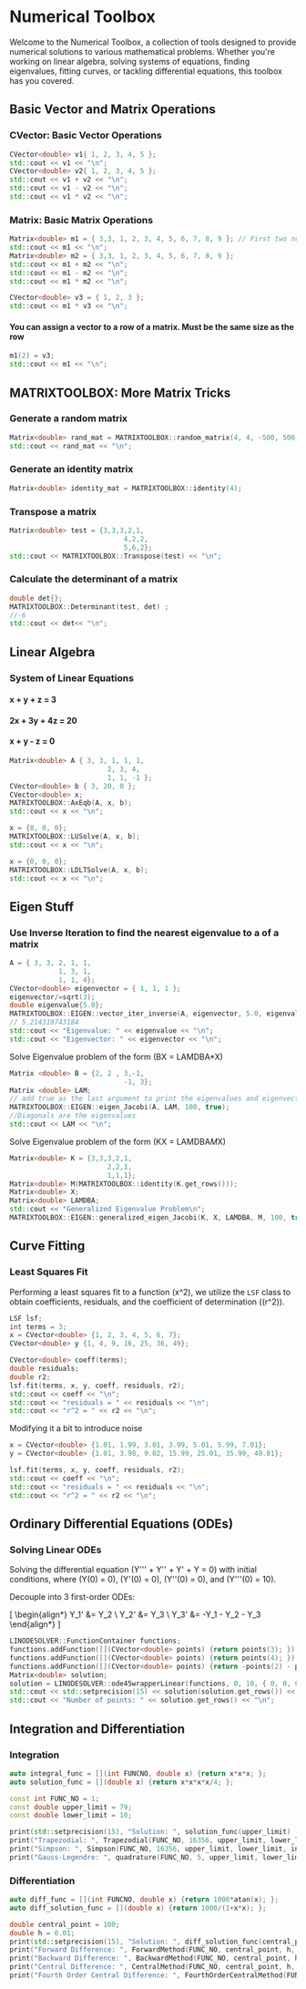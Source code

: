 # Numerical Toolbox

Welcome to the Numerical Toolbox, a collection of tools designed to provide numerical solutions to various mathematical problems. Whether you're working on linear algebra, solving systems of equations, finding eigenvalues, fitting curves, or tackling differential equations, this toolbox has you covered.

## Basic Vector and Matrix Operations

### CVector: Basic Vector Operations

```cpp
CVector<double> v1{ 1, 2, 3, 4, 5 };
std::cout << v1 << "\n";
CVector<double> v2{ 1, 2, 3, 4, 5 };
std::cout << v1 + v2 << "\n";
std::cout << v1 - v2 << "\n";
std::cout << v1 * v2 << "\n";
```

### Matrix: Basic Matrix Operations
```cpp
Matrix<double> m1 = { 3,3, 1, 2, 3, 4, 5, 6, 7, 8, 9 }; // First two numbers are the dimensions of the matrix
std::cout << m1 << "\n";
Matrix<double> m2 = { 3,3, 1, 2, 3, 4, 5, 6, 7, 8, 9 };
std::cout << m1 + m2 << "\n";
std::cout << m1 - m2 << "\n";
std::cout << m1 * m2 << "\n";

CVector<double> v3 = { 1, 2, 3 };
std::cout << m1 * v3 << "\n";
```

#### You can assign a vector to a row of a matrix. Must be the same size as the row
```cpp
m1(2) = v3;
std::cout << m1 << "\n";
```

## MATRIXTOOLBOX: More Matrix Tricks
### Generate a random matrix 
```cpp
Matrix<double> rand_mat = MATRIXTOOLBOX::random_matrix(4, 4, -500, 500, MATRIXTOOLBOX::RandMode::POSITIVEDEF, 10);
std::cout << rand_mat << "\n";
```

### Generate an identity matrix
```cpp
Matrix<double> identity_mat = MATRIXTOOLBOX::identity(4);
```

### Transpose a matrix
```cpp
Matrix<double> test = {3,3,3,2,1,
                            4,2,2,
                            5,6,2};
std::cout << MATRIXTOOLBOX::Transpose(test) << "\n";
```
### Calculate the determinant of a matrix
```cpp
double det{};
MATRIXTOOLBOX::Determinant(test, det) ;
//-6
std::cout << det<< "\n";
```

## Linear Algebra

### System of Linear Equations

#### x + y + z = 3
#### 2x + 3y + 4z = 20
#### x + y - z = 0

```cpp
Matrix<double> A { 3, 3, 1, 1, 1, 
                        2, 3, 4, 
                        1, 1, -1 };
CVector<double> b { 3, 20, 0 };
CVector<double> x;
MATRIXTOOLBOX::AxEqb(A, x, b);
std::cout << x << "\n";

x = {0, 0, 0};
MATRIXTOOLBOX::LUSolve(A, x, b);
std::cout << x << "\n";

x = {0, 0, 0};
MATRIXTOOLBOX::LDLTSolve(A, x, b);
std::cout << x << "\n";
```

## Eigen Stuff
### Use Inverse Iteration to find the nearest eigenvalue to a of a matrix

```cpp
A = { 3, 3, 2, 1, 1,
            1, 3, 1, 
            1, 1, 4};
CVector<double> eigenvector = { 1, 1, 1 };
eigenvector/=sqrt(3);
double eigenvalue{5.0};
MATRIXTOOLBOX::EIGEN::vector_iter_inverse(A, eigenvector, 5.0, eigenvalue, 100);
// 5.214319743184
std::cout << "Eigenvalue: " << eigenvalue << "\n";
std::cout << "Eigenvector: " << eigenvector << "\n";
```

Solve Eigenvalue problem of the form \(BX = LAMDBA*X\)	

```cpp
Matrix <double> B = {2, 2 , 3,-1,
                            -1, 3};
Matrix <double> LAM;
// add true as the last argument to print the eigenvalues and eigenvectors
MATRIXTOOLBOX::EIGEN::eigen_Jacobi(A, LAM, 100, true);
//Diagonals are the eigenvalues
std::cout << LAM << "\n";
```

Solve Eigenvalue problem of the form \(KX = LAMDBA*M*X\)

```cpp
Matrix<double> K = {3,3,3,2,1,
                        2,2,1,
                        1,1,1};
Matrix<double> M(MATRIXTOOLBOX::identity(K.get_rows()));
Matrix<double> X;
Matrix<double> LAMDBA;
std::cout << "Generalized Eigenvalue Problem\n";
MATRIXTOOLBOX::EIGEN::generalized_eigen_Jacobi(K, X, LAMDBA, M, 100, true);
```
## Curve Fitting
### Least Squares Fit

Performing a least squares fit to a function \(x^2\), we utilize the `LSF` class to obtain coefficients, residuals, and the coefficient of determination (\(r^2\)).

```cpp
LSF lsf;
int terms = 3;
x = CVector<double> {1, 2, 3, 4, 5, 6, 7};
CVector<double> y {1, 4, 9, 16, 25, 36, 49};

CVector<double> coeff(terms);
double residuals;
double r2;
lsf.fit(terms, x, y, coeff, residuals, r2);
std::cout << coeff << "\n";
std::cout << "residuals = " << residuals << "\n";
std::cout << "r^2 = " << r2 << "\n";
```
Modifying it a bit to introduce noise
```cpp
x = CVector<double> {1.01, 1.99, 3.01, 3.99, 5.01, 5.99, 7.01};
y = CVector<double> {1.01, 3.98, 9.02, 15.99, 25.01, 35.99, 49.01};

lsf.fit(terms, x, y, coeff, residuals, r2);
std::cout << coeff << "\n";
std::cout << "residuals = " << residuals << "\n";
std::cout << "r^2 = " << r2 << "\n";
```


## Ordinary Differential Equations (ODEs)
### Solving Linear ODEs

Solving the differential equation \(Y''' + Y'' + Y' + Y = 0\) with initial conditions, where \(Y(0) = 0\), \(Y'(0) = 0\), \(Y''(0) = 0\), and \(Y'''(0) = 10\).

Decouple into 3 first-order ODEs:

\[
\begin{align*}
Y_1' &= Y_2 \\
Y_2' &= Y_3 \\
Y_3' &= -Y_1 - Y_2 - Y_3
\end{align*}
\]


```cpp
LINODESOLVER::FunctionContainer functions;
functions.addFunction([](CVector<double> points) {return points(3); });
functions.addFunction([](CVector<double> points) {return points(4); });
functions.addFunction([](CVector<double> points) {return -points(2) - points(3) - points(4); });
Matrix<double> solution;
solution = LINODESOLVER::ode45wrapperLinear(functions, 0, 10, { 0, 0, 0, 10 }, 0.1);
std::cout << std::setprecision(15) << solution(solution.get_rows()) << "\n";
std::cout << "Number of points: " << solution.get_rows() << "\n";
```

## Integration and Differentiation

### Integration

```cpp
auto integral_func = [](int FUNCNO, double x) {return x*x*x; };
auto solution_func = [](double x) {return x*x*x*x/4; };

const int FUNC_NO = 1;
const double upper_limit = 79;
const double lower_limit = 10;

print(std::setprecision(15), "Solution: ", solution_func(upper_limit) - solution_func(lower_limit), "\n");
print("Trapezodial: ", Trapezodial(FUNC_NO, 16356, upper_limit, lower_limit, integral_func), "\n");
print("Simpson: ", Simpson(FUNC_NO, 16356, upper_limit, lower_limit, integral_func), "\n");
print("Gauss-Legendre: ", quadrature(FUNC_NO, 5, upper_limit, lower_limit, integral_func), "\n");
```
### Differentiation

```cpp
auto diff_func = [](int FUNCNO, double x) {return 1000*atan(x); };
auto diff_solution_func = [](double x) {return 1000/(1+x*x); };

double central_point = 100;
double h = 0.01;
print(std::setprecision(15), "Solution: ", diff_solution_func(central_point), "\n");
print("Forward Difference: ", ForwardMethod(FUNC_NO, central_point, h, diff_func), "\n");
print("Backward Difference: ", BackwardMethod(FUNC_NO, central_point, h, diff_func), "\n");
print("Central Difference: ", CentralMethod(FUNC_NO, central_point, h, diff_func), "\n");
print("Fourth Order Central Difference: ", FourthOrderCentralMethod(FUNC_NO, central_point, h, diff_func), "\n");
```